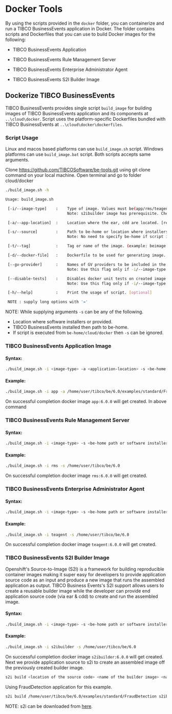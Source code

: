 # Docker Tools

By using the scripts provided in the `docker` folder, you can containerize and run a TIBCO BusinessEvents application in Docker. The folder contains scripts and Dockerfiles that you can use to build Docker images for the following:

- TIBCO BusinessEvents Application

- TIBCO BusinessEvents Rule Management Server

- TIBCO BusinessEvents Enterprise Administrator Agent

- TIBCO BusinessEvents S2I Builder Image

## Dockerize TIBCO BusinessEvents

TIBCO BusinessEvents provides single script `build_image` for building images of TIBCO BusinessEvents application and its components at `..\cloud\docker`. Script uses the platform-specific Dockerfiles bundled with TIBCO BusinessEvents at `..\cloud\docker\dockerfiles`.

### Script Usage

Linux and macos based platforms can use `build_image.sh` script. Windows platforms can use `build_image.bat` script. Both scripts accepts same arguments.

Clone https://github.com/TIBCOSoftware/be-tools.git using git clone command on your local machine.
Open terminal and go to folder cloud/docker

```bash
./build_image.sh -h

Usage: build_image.sh

 [-i/--image-type]    :    Type of image. Values must be(app/rms/teagent/s2ibuilder). (example: app) [required]
                           Note: s2ibuilder image has prerequisite. Check the documentation in be-tools wiki.

 [-a/--app-location]  :    Location where the ear, cdd are located. [required only if -i/--image-type is app]

 [-s/--source]        :    Path to be-home or location where installers(TIBCO BusinessEvents, Activespaces, FTL) located. [required for installers]
                           Note: No need to specify be-home if script is executed from BE_HOME/cloud/docker folder.

 [-t/--tag]           :    Tag or name of the image. (example: beimage:v1) [optional]

 [-d/--docker-file]   :    Dockerfile to be used for generating image. [optional]

 [--gv-provider]      :    Names of GV providers to be included in the image. Values must be (consul/http/custom). (example: consul) [optional]
                           Note: Use this flag only if -i/--image-type is app/s2ibuilder.

 [--disable-tests]    :    Disables docker unit tests on created image. [optional]
                           Note: Use this flag only if -i/--image-type is app/s2ibuilder.

 [-h/--help]          :    Print the usage of script. [optional]

 NOTE : supply long options with '=' 
```

NOTE: While supplying arguments `-s` can be any of the following.

- Location where software installers or provided.
- TIBCO BusinessEvents installed then path to be-home.
- If script is executed from `be-home/cloud/docker` then `-s` can be ignored.

### TIBCO BusinessEvents Application Image

#### Syntax:
```bash
./build_image.sh -i <image-type> -a <application-location> -s <be-home path or software installers location>
```
#### Example:
```bash
./build_image.sh -i app -a /home/user/tibco/be/6.0/examples/standard/FraudDetection -s /home/user/tibco/be/6.0
```
On successful completion docker image `app:6.0.0` will get created. In above command 

### TIBCO BusinessEvents Rule Management Server

#### Syntax:
```bash
./build_image.sh -i <image-type> -s <be-home path or software installers location>
```
#### Example:
```bash
./build_image.sh -i rms -s /home/user/tibco/be/6.0
```
On successful completion docker image `rms:6.0.0` will get created.

### TIBCO BusinessEvents Enterprise Administrator Agent

#### Syntax:
```bash
./build_image.sh -i <image-type> -s <be-home path or software installers location>
```
#### Example:
```bash
./build_image.sh -i teagent -s /home/user/tibco/be/6.0
```
On successful completion docker image `teagent:6.0.0` will get created.

### TIBCO BusinessEvents S2I Builder Image
Openshift's Source-to-Image (S2I) is a framework for building reproducible container images making it super easy for developers to provide application source code as an input and produce a new image that runs the assembled application as output.
TIBCO Business Events's S2I support allows users to create a reusable builder image while the developer can provide end application source code (via ear & cdd) to create and run the assembled image.

#### Syntax:
```bash
./build_image.sh -i <image-type> -s <be-home path or software installers location>
```
#### Example:
```bash
./build_image.sh -i s2ibuilder -s /home/user/tibco/be/6.0
```
On successful completion docker image `s2ibuilder:6.0.0` will get created. Next we provide application source to s2i to create an assembled image off the previously created builder image.
```bash
s2i build <location of the source code> <name of the builder image> <name of the application image>
```
Using FraudDetection application for this example.
```bash
s2i build /home/user/tibco/be/6.0/examples/standard/FraudDetection s2ibuilder:6.0.0 fdapps2i:01
```
NOTE: s2i can be downloaded from [here](https://github.com/openshift/source-to-image).
